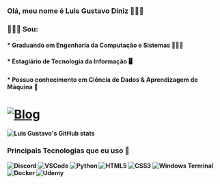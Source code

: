 ### Olá, meu nome é Luis Gustavo Diniz 👋👋👋
### 🙋🏾‍♂️ Sou: 
#### * Graduando em <strong>Engenharia da Computação e Sistemas<strong> 👨🏾‍💻
#### * Estagiário de <strong>Tecnologia da Informação<strong> 🖥️
#### * Possuo conhecimento em <strong>Ciência de Dados & Aprendizagem de Máquina<strong> 🤖

# [![Blog](    https://img.shields.io/badge/LinkedIn-0077B5?style=for-the-badge&logo=linkedin&logoColor=white)](https://www.linkedin.com/in/luis-gustavo-diniz-pereira-0b64411b4/)

![Luis Gustavo's GitHub stats](https://github-readme-stats.vercel.app/api?username=luisgustavd&show_icons=true&theme=transparent)

### Principais Tecnologias que eu uso 🎯

<div align="left"> 
  
<img align="left" alt="Discord" src="https://img.shields.io/badge/Discord-5865F2?style=for-the-badge&logo=discord&logoColor=white">
  
<img align="left" alt="VSCode" src="https://img.shields.io/badge/VSCode-0078D4?style=for-the-badge&logo=visual%20studio%20code&logoColor=white">

<img align="left" alt="Python" src="https://img.shields.io/badge/Python-FFD43B?style=for-the-badge&logo=python&logoColor=blue">

<img align="left" alt="HTML5" src="https://img.shields.io/badge/HTML5-E34F26?style=for-the-badge&logo=html5&logoColor=white">

<img align="left" alt="CSS3" src="https://img.shields.io/badge/CSS3-1572B6?style=for-the-badge&logo=css3&logoColor=white">

<img align="left" alt="Windows Terminal" src="https://img.shields.io/badge/windows%20terminal-4D4D4D?style=for-the-badge&logo=windows%20terminal&logoColor=white">

<img align="left" alt="Docker" src="https://img.shields.io/badge/Docker-2CA5E0?style=for-the-badge&logo=docker&logoColor=white">

<img align="left" alt="Udemy" src="https://img.shields.io/badge/Udemy-EC5252?style=for-the-badge&logo=Udemy&logoColor=white">

</div>
